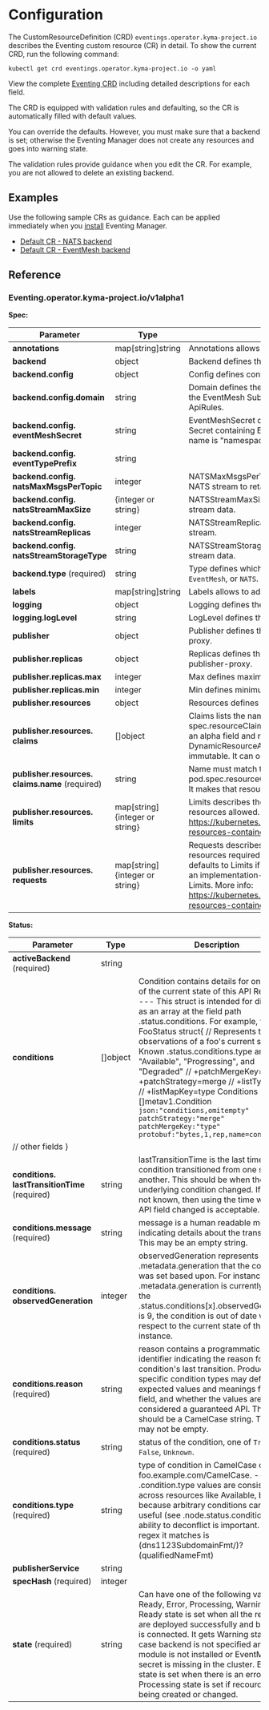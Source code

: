 # Configuration

The CustomResourceDefinition (CRD) `eventings.operator.kyma-project.io` describes the Eventing custom resource (CR) in detail. To show the current CRD, run the following command:

   ```shell
   kubectl get crd eventings.operator.kyma-project.io -o yaml
   ```

View the complete [Eventing CRD](https://github.com/kyma-project/eventing-manager/blob/main/config/crd/bases/operator.kyma-project.io_eventings.yaml) including detailed descriptions for each field.

The CRD is equipped with validation rules and defaulting, so the CR is automatically filled with default values.

You can override the defaults. However, you must make sure that a backend is set; otherwise the Eventing Manager does not create any resources and goes into warning state.

The validation rules provide guidance when you edit the CR. For example, you are not allowed to delete an existing backend.

## Examples

Use the following sample CRs as guidance. Each can be applied immediately when you [install](../contributor/installation.md) Eventing Manager.

- [Default CR - NATS backend](https://github.com/kyma-project/eventing-manager/blob/main/config/samples/default.yaml)
- [Default CR - EventMesh backend](https://github.com/kyma-project/eventing-manager/blob/main/config/samples/default_eventmesh.yaml)

## Reference

<!-- The table below was generated automatically -->
<!-- Some special tags (html comments) are at the end of lines due to markdown requirements. -->
<!-- The content between "TABLE-START" and "TABLE-END" will be replaced -->

<!-- TABLE-START -->
### Eventing.operator.kyma-project.io/v1alpha1

**Spec:**

| Parameter                                                | Type                  | Description                                                                                                                                                                                                                                                                                                                                |
|----------------------------------------------------------|-----------------------|--------------------------------------------------------------------------------------------------------------------------------------------------------------------------------------------------------------------------------------------------------------------------------------------------------------------------------------------|
| **annotations**                                          | map\[string\]string   | Annotations allows to add annotations to resources.                                                                                                                                                                                                                                                                                        |
| **backend**                                    | object                | Backend defines the active backend used by Eventing.                                                                                                                                                                                                                                                                                       |
| **backend.&#x200b;config**                               | object                | Config defines configuration for eventing backend.                                                                                                                                                                                                                                                                                         |
| **backend.&#x200b;config.&#x200b;domain**                | string                | Domain defines the cluster public domain used to configure the EventMesh Subscriptions and their corresponding ApiRules.                                                                                                                                                                                                                   |
| **backend.&#x200b;config.&#x200b;eventMeshSecret**       | string                | EventMeshSecret defines the namespaced name of K8s Secret containing EventMesh credentials. The format of name is "namespace/name".                                                                                                                                                                                                        |
| **backend.&#x200b;config.&#x200b;eventTypePrefix**       | string                |                                                                                                                                                                                                                                                                                                                                            |
| **backend.&#x200b;config.&#x200b;natsMaxMsgsPerTopic**   | integer               | NATSMaxMsgsPerTopic limits how many messages in the NATS stream to retain per subject.                                                                                                                                                                                                                                                     |
| **backend.&#x200b;config.&#x200b;natsStreamMaxSize**     | \{integer or string\} | NATSStreamMaxSize defines the maximum storage size for stream data.                                                                                                                                                                                                                                                                        |
| **backend.&#x200b;config.&#x200b;natsStreamReplicas**    | integer               | NATSStreamReplicas defines the number of replicas for stream.                                                                                                                                                                                                                                                                              |
| **backend.&#x200b;config.&#x200b;natsStreamStorageType** | string                | NATSStreamStorageType defines the storage type for stream data.                                                                                                                                                                                                                                                                            |
| **backend.&#x200b;type** (required)                      | string                | Type defines which backend to use. The value is either `EventMesh`, or `NATS`.                                                                                                                                                                                                                                                             |
| **labels**                                               | map\[string\]string   | Labels allows to add Labels to resources.                                                                                                                                                                                                                                                                                                  |
| **logging**                                              | object                | Logging defines the log level for eventing-manager.                                                                                                                                                                                                                                                                                        |
| **logging.&#x200b;logLevel**                             | string                | LogLevel defines the log level.                                                                                                                                                                                                                                                                                                            |
| **publisher**                                            | object                | Publisher defines the configurations for eventing-publisher-proxy.                                                                                                                                                                                                                                                                         |
| **publisher.&#x200b;replicas**                           | object                | Replicas defines the scaling min/max for eventing-publisher-proxy.                                                                                                                                                                                                                                                                         |
| **publisher.&#x200b;replicas.&#x200b;max**               | integer               | Max defines maximum number of replicas.                                                                                                                                                                                                                                                                                                    |
| **publisher.&#x200b;replicas.&#x200b;min**               | integer               | Min defines minimum number of replicas.                                                                                                                                                                                                                                                                                                    |
| **publisher.&#x200b;resources**                          | object                | Resources defines resources for eventing-publisher-proxy.                                                                                                                                                                                                                                                                                  |
| **publisher.&#x200b;resources.&#x200b;claims**           | \[\]object            | Claims lists the names of resources, defined in spec.resourceClaims, that are used by this container. This is an alpha field and requires enabling the DynamicResourceAllocation feature gate. This field is immutable. It can only be set for containers.                                                                                                                                                                                                                                     |
| **publisher.&#x200b;resources.&#x200b;claims.&#x200b;name** (required) | string | Name must match the name of one entry in pod.spec.resourceClaims of the Pod where this field is used. It makes that resource available inside a container.                                                                                                                                                                                 |
| **publisher.&#x200b;resources.&#x200b;limits**  | map\[string\]\{integer or string\} | Limits describes the maximum amount of compute resources allowed. More info: https://kubernetes.io/docs/concepts/configuration/manage-resources-containers/                                                                                                                                                                                |
| **publisher.&#x200b;resources.&#x200b;requests**  | map\[string\]\{integer or string\} | Requests describes the minimum amount of compute resources required. If Requests is omitted for a container, it defaults to Limits if that is explicitly specified, otherwise to an implementation-defined value. Requests cannot exceed Limits. More info: https://kubernetes.io/docs/concepts/configuration/manage-resources-containers/ |

**Status:**

| Parameter                                            | Type       | Description                                                                                                                                                                                                                                                                                                                                                                                                                                                                                                                                                                                        |
|------------------------------------------------------|------------|----------------------------------------------------------------------------------------------------------------------------------------------------------------------------------------------------------------------------------------------------------------------------------------------------------------------------------------------------------------------------------------------------------------------------------------------------------------------------------------------------------------------------------------------------------------------------------------------------|
| **activeBackend** (required)                         | string     |                                                                                                                                                                                                                                                                                                                                                                                                                                                                                                                                                                                                    |
| **conditions**                                       | \[\]object | Condition contains details for one aspect of the current state of this API Resource. --- This struct is intended for direct use as an array at the field path .status.conditions.  For example, type FooStatus struct{ // Represents the observations of a foo's current state. // Known .status.conditions.type are: "Available", "Progressing", and "Degraded" // +patchMergeKey=type // +patchStrategy=merge // +listType=map // +listMapKey=type Conditions []metav1.Condition `json:"conditions,omitempty" patchStrategy:"merge" patchMergeKey:"type" protobuf:"bytes,1,rep,name=conditions"` |
| // other fields }                                    |            |                                                                                                                                                                                                                                                                                                                                                                                                                                                                                                                                                                                                    |
| **conditions.&#x200b;lastTransitionTime** (required) | string     | lastTransitionTime is the last time the condition transitioned from one status to another. This should be when the underlying condition changed.  If that is not known, then using the time when the API field changed is acceptable.                                                                                                                                                                                                                                                                                                                                                              |
| **conditions.&#x200b;message** (required)            | string     | message is a human readable message indicating details about the transition. This may be an empty string.                                                                                                                                                                                                                                                                                                                                                                                                                                                                                          |
| **conditions.&#x200b;observedGeneration**            | integer    | observedGeneration represents the .metadata.generation that the condition was set based upon. For instance, if .metadata.generation is currently 12, but the .status.conditions[x].observedGeneration is 9, the condition is out of date with respect to the current state of the instance.                                                                                                                                                                                                                                                                                                        |
| **conditions.&#x200b;reason** (required)             | string     | reason contains a programmatic identifier indicating the reason for the condition's last transition. Producers of specific condition types may define expected values and meanings for this field, and whether the values are considered a guaranteed API. The value should be a CamelCase string. This field may not be empty.                                                                                                                                                                                                                                                                    |
| **conditions.&#x200b;status** (required)             | string     | status of the condition, one of `True`, `False`, `Unknown`.                                                                                                                                                                                                                                                                                                                                                                                                                                                                                                                                        |
| **conditions.&#x200b;type** (required)               | string     | type of condition in CamelCase or in foo.example.com/CamelCase. --- Many .condition.type values are consistent across resources like Available, but because arbitrary conditions can be useful (see .node.status.conditions), the ability to deconflict is important. The regex it matches is (dns1123SubdomainFmt/)?(qualifiedNameFmt)                                                                                                                                                                                                                                                            |
| **publisherService**                                 | string     |                                                                                                                                                                                                                                                                                                                                                                                                                                                                                                                                                                                                    |
| **specHash** (required)                              | integer    |                                                                                                                                                                                                                                                                                                                                                                                                                                                                                                                                                                                                    |
| **state** (required)                                 | string     | Can have one of the following values: Ready, Error, Processing, Warning. Ready state is set when all the resources are deployed successfully and backend is connected. It gets Warning state in case backend is not specified and NATS module is not installed or EventMesh secret is missing in the cluster. Error state is set when there is an error. Processing state is set if recources are being created or changed. |

<!-- TABLE-END -->
